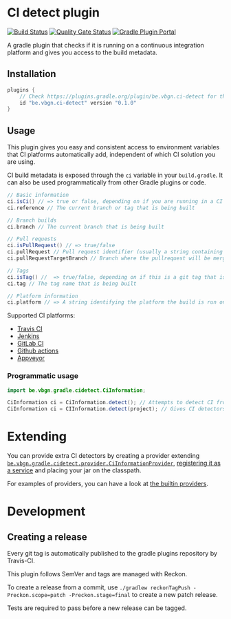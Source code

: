 # CI detect plugin

[![Build Status](https://travis-ci.com/vierbergenlars/ci-detect-gradle-plugin.svg?branch=master)](https://travis-ci.com/vierbergenlars/ci-detect-gradle-plugin)
[![Quality Gate Status](https://sonarcloud.io/api/project_badges/measure?project=vierbergenlars_ci-detect-gradle-plugin&metric=alert_status)](https://sonarcloud.io/dashboard?id=vierbergenlars_ci-detect-gradle-plugin)
[![Gradle Plugin Portal](https://img.shields.io/maven-metadata/v/https/plugins.gradle.org/m2/be/vbgn/ci-detect/be.vbgn.ci-detect.gradle.plugin/maven-metadata.xml.svg?colorB=007ec6&label=be.vbgn.ci-detect)](https://plugins.gradle.org/plugin/be.vbgn.ci-detect)

A gradle plugin that checks if it is running on a continuous integration platform and gives you access to the build metadata.

## Installation

```gradle
plugins {
    // Check https://plugins.gradle.org/plugin/be.vbgn.ci-detect for the latest version
    id "be.vbgn.ci-detect" version "0.1.0"
}
```

## Usage

This plugin gives you easy and consistent access to environment variables that CI platforms automatically add, independent of which CI solution you are using.

CI build metadata is exposed through the `ci` variable in your `build.gradle`. It can also be used programmatically from other Gradle plugins or code.

```gradle
// Basic information
ci.isCi() // => true or false, depending on if you are running in a CI server or not
ci.reference // The current branch or tag that is being built

// Branch builds
ci.branch // The current branch that is being built

// Pull requests
ci.isPullRequest() // => true/false
ci.pullRequest // Pull request identifier (usually a string containing a number, depends on your SCM system)
ci.pullRequestTargetBranch // Branch where the pullrequest will be merged into

// Tags
ci.isTag() //  => true/false, depending on if this is a git tag that is being built or not
ci.tag // The tag name that is being built

// Platform information
ci.platform // => A string identifying the platform the build is run on.
```

Supported CI platforms:

 * [Travis CI](https://travis-ci.org)
 * [Jenkins](https://jenkins.io)
 * [GitLab CI](https://about.gitlab.com/product/continuous-integration/)
 * [Github actions](https://github.com/features/actions)
 * [Appveyor](https://www.appveyor.com)

### Programmatic usage

```java
import be.vbgn.gradle.cidetect.CiInformation;

CiInformation ci = CiInformation.detect(); // Attempts to detect CI from environment variables
CiInformation ci = CIInformation.detect(project); // Gives CI detectors access to the gradle Project variable, which may be used by detectors to extract additional information
```

# Extending

You can provide extra CI detectors by creating a provider extending [`be.vbgn.gradle.cidetect.provider.CiInformationProvider`](./src/main/java/be/vbgn/gradle/cidetect/provider/CiInformationProvider.java),
[registering it as a service](https://docs.oracle.com/javase/7/docs/api/java/util/ServiceLoader.html) and placing your jar on the classpath.

For examples of providers, you can have a look at [the builtin providers](./src/main/java/be/vbgn/gradle/cidetect/impl).

# Development

## Creating a release

Every git tag is automatically published to the gradle plugins repository by Travis-CI.

This plugin follows SemVer and tags are managed with Reckon.

To create a release from a commit, use `./gradlew reckonTagPush -Preckon.scope=patch -Preckon.stage=final` to create a new patch release.

Tests are required to pass before a new release can be tagged.
